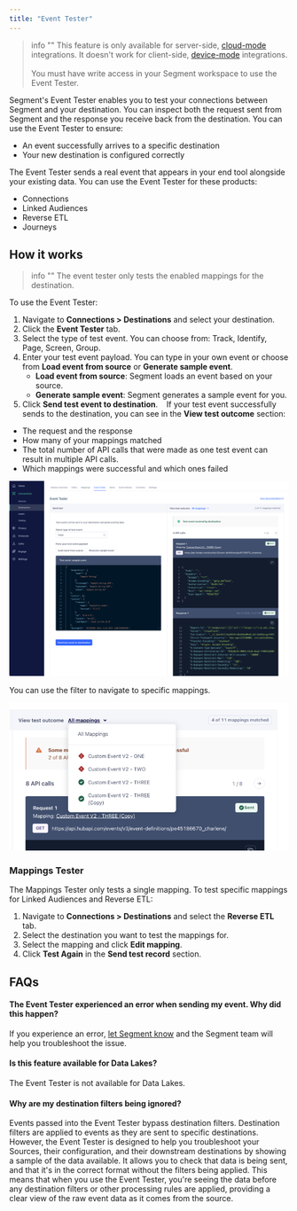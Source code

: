 ```yaml
---
title: "Event Tester"
---
```


> info ""
> This feature is only available for server-side, [cloud-mode](/docs/connections/destinations/#connection-modes) integrations. It doesn't work for client-side, [device-mode](/docs/connections/destinations/#connection-modes) integrations. 
><br><br>You must have write access in your Segment workspace to use the Event Tester. 

Segment's Event Tester enables you to test your connections between Segment and your destination. You can inspect both the request sent from Segment and the response you receive back from the destination. You can use the Event Tester to ensure: 

*   An event successfully arrives to a specific destination
*   Your new destination is configured correctly

The Event Tester sends a real event that appears in your end tool alongside your existing data. You can use the Event Tester for these products: 
* Connections
* Linked Audiences
* Reverse ETL
* Journeys

## How it works

> info ""
> The event tester only tests the enabled mappings for the destination. 

To use the Event Tester: 
1. Navigate to **Connections > Destinations** and select your destination.
2. Click the **Event Tester** tab. 
3. Select the type of test event. You can choose from: Track, Identify, Page, Screen, Group. 
4. Enter your test event payload. You can type in your own event or choose from **Load event from source** or **Generate sample event**.
   * **Load event from source**: Segment loads an event based on your source. 
   * **Generate sample event**: Segment generates a sample event for you. 
5. Click **Send test event to destination**. 
  
If your test event successfully sends to the destination, you can see in the **View test outcome** section:
* The request and the response
* How many of your mappings matched
* The total number of API calls that were made as one test event can result in multiple API calls. 
* Which mappings were successful and which ones failed

![Screenshot of the Event Tester with a Track test event that resulted in 4 API calls](images/event-tester-2025.png)

You can use the filter to navigate to specific mappings. 

![Screenshot of the Event Tester filter with dropdown of different mappings](images/event-tester-filter.png)

### Mappings Tester
The Mappings Tester only tests a single mapping. To test specific mappings for Linked Audiences and Reverse ETL:
1. Navigate to **Connections > Destinations** and select the **Reverse ETL** tab. 
2. Select the destination you want to test the mappings for. 
3. Select the mapping and click **Edit mapping**.
4. Click **Test Again** in the **Send test record** section.

## FAQs

#### The Event Tester experienced an error when sending my event. Why did this happen?

If you experience an error, [let Segment know](mailto:friends@segment.com) and the Segment team will help you troubleshoot the issue.

#### Is this feature available for Data Lakes?

The Event Tester is not available for Data Lakes.

#### Why are my destination filters being ignored?

Events passed into the Event Tester bypass destination filters. Destination filters are applied to events as they are sent to specific destinations. However, the Event Tester is designed to help you troubleshoot your Sources, their configuration, and their downstream destinations by showing a sample of the data available. It allows you to check that data is being sent, and that it's in the correct format without the filters being applied. This means that when you use the Event Tester, you're seeing the data before any destination filters or other processing rules are applied, providing a clear view of the raw event data as it comes from the source.

